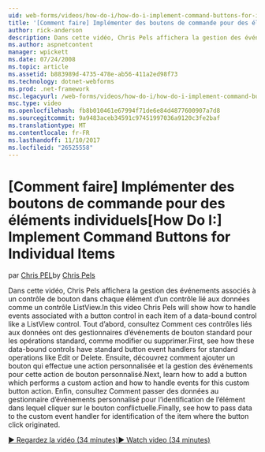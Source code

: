 ```yaml
---
uid: web-forms/videos/how-do-i/how-do-i-implement-command-buttons-for-individual-items
title: '[Comment faire] Implémenter des boutons de commande pour des éléments individuels | Documents Microsoft'
author: rick-anderson
description: Dans cette vidéo, Chris Pels affichera la gestion des événements associés à un contrôle de bouton dans chaque élément d’un contrôle lié aux données comme un contrôle ListView. Premier...
ms.author: aspnetcontent
manager: wpickett
ms.date: 07/24/2008
ms.topic: article
ms.assetid: b883989d-4735-478e-ab56-411a2ed98f73
ms.technology: dotnet-webforms
ms.prod: .net-framework
msc.legacyurl: /web-forms/videos/how-do-i/how-do-i-implement-command-buttons-for-individual-items
msc.type: video
ms.openlocfilehash: fb8b010461e67994f71de6e84d4877600907a7d8
ms.sourcegitcommit: 9a9483aceb34591c97451997036a9120c3fe2baf
ms.translationtype: MT
ms.contentlocale: fr-FR
ms.lasthandoff: 11/10/2017
ms.locfileid: "26525558"
---
```

<a name="how-do-i-implement-command-buttons-for-individual-items"></a><span data-ttu-id="7df45-104">[Comment faire] Implémenter des boutons de commande pour des éléments individuels</span><span class="sxs-lookup"><span data-stu-id="7df45-104">[How Do I:] Implement Command Buttons for Individual Items</span></span>
====================
<span data-ttu-id="7df45-105">par [Chris PEL](https://twitter.com/chrispels)</span><span class="sxs-lookup"><span data-stu-id="7df45-105">by [Chris Pels](https://twitter.com/chrispels)</span></span>

<span data-ttu-id="7df45-106">Dans cette vidéo, Chris Pels affichera la gestion des événements associés à un contrôle de bouton dans chaque élément d’un contrôle lié aux données comme un contrôle ListView.</span><span class="sxs-lookup"><span data-stu-id="7df45-106">In this video Chris Pels will show how to handle events associated with a button control in each item of a data-bound control like a ListView control.</span></span> <span data-ttu-id="7df45-107">Tout d’abord, consultez Comment ces contrôles liés aux données ont des gestionnaires d’événements de bouton standard pour les opérations standard, comme modifier ou supprimer.</span><span class="sxs-lookup"><span data-stu-id="7df45-107">First, see how these data-bound controls have standard button event handlers for standard operations like Edit or Delete.</span></span> <span data-ttu-id="7df45-108">Ensuite, découvrez comment ajouter un bouton qui effectue une action personnalisée et la gestion des événements pour cette action de bouton personnalisé.</span><span class="sxs-lookup"><span data-stu-id="7df45-108">Next, learn how to add a button which performs a custom action and how to handle events for this custom button action.</span></span> <span data-ttu-id="7df45-109">Enfin, consultez Comment passer des données au gestionnaire d’événements personnalisé pour l’identification de l’élément dans lequel cliquer sur le bouton conflictuelle.</span><span class="sxs-lookup"><span data-stu-id="7df45-109">Finally, see how to pass data to the custom event handler for identification of the item where the button click originated.</span></span>

[<span data-ttu-id="7df45-110">&#9654; Regardez la vidéo (34 minutes)</span><span class="sxs-lookup"><span data-stu-id="7df45-110">&#9654; Watch video (34 minutes)</span></span>](https://channel9.msdn.com/Blogs/ASP-NET-Site-Videos/how-do-i-implement-command-buttons-for-individual-items)
